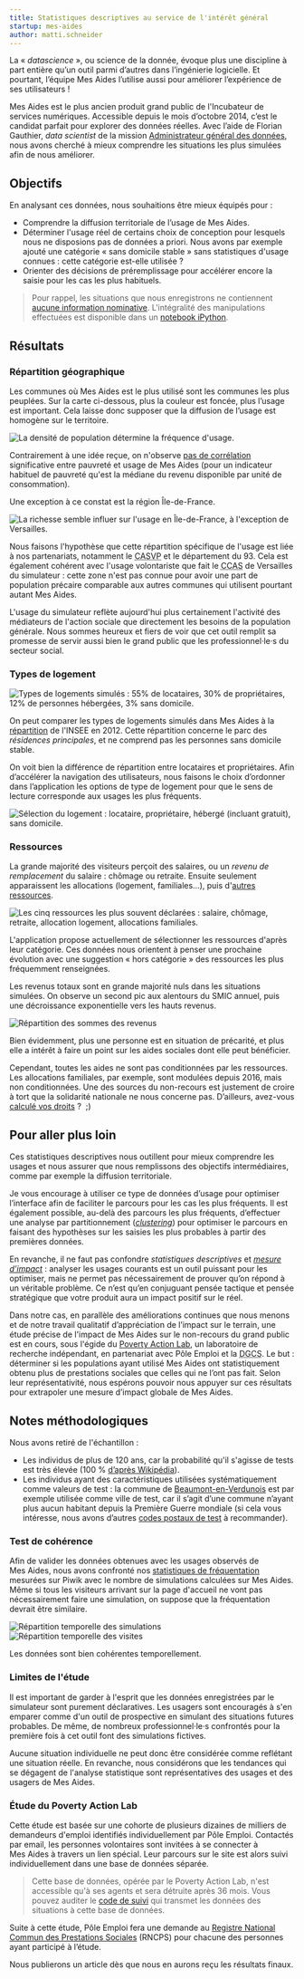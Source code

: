 ```yaml
---
title: Statistiques descriptives au service de l'intérêt général
startup: mes-aides
author: matti.schneider
---
```


La « _datascience_ », ou science de la donnée, évoque plus une discipline à part entière qu’un outil parmi d’autres dans l’ingénierie logicielle. Et pourtant, l’équipe Mes Aides l’utilise aussi pour améliorer l’expérience de ses utilisateurs !

Mes Aides est le plus ancien produit grand public de l'Incubateur de services numériques. Accessible depuis le mois d’octobre 2014, c’est le candidat parfait pour explorer des données réelles. Avec l’aide de Florian Gauthier, _data scientist_ de la mission [Administrateur général des données](https://agd.data.gouv.fr), nous avons cherché à mieux comprendre les situations les plus simulées afin de nous améliorer.

<!--more-->

## Objectifs

En analysant ces données, nous souhaitions être mieux équipés pour :

- Comprendre la diffusion territoriale de l’usage de Mes Aides.
- Déterminer l'usage réel de certains choix de conception pour lesquels nous ne disposions pas de données a priori. Nous avons par exemple ajouté une catégorie « sans domicile stable » sans statistiques d'usage connues : cette catégorie est-elle utilisée ?
- Orienter des décisions de préremplissage pour accélérer encore la saisie pour les cas les plus habituels.

> Pour rappel, les situations que nous enregistrons ne contiennent [aucune information nominative](https://mes-aides.gouv.fr/cgu#donnees).
> L'intégralité des manipulations effectuées est disponible dans un [notebook iPython](https://github.com/sgmap/mes-aides-analytics/blob/dev/python/stats_descr.ipynb).


## Résultats

### Répartition géographique

Les communes où Mes Aides est le plus utilisé sont les communes les plus peuplées. Sur la carte ci-dessous, plus la couleur est foncée, plus l’usage est important. Cela laisse donc supposer que la diffusion de l’usage est homogène sur le territoire.

![La densité de population détermine la fréquence d'usage.](/img/posts/2017-05-03-mes-aides-datascience-public/repartition-usage-villes.jpg)

Contrairement à une idée reçue, on n'observe [pas de corrélation](https://github.com/sgmap/mes-aides-analytics/blob/dev/python/plot_CP.ipynb) significative entre pauvreté et usage de Mes Aides (pour un indicateur habituel de pauvreté qu'est la médiane du revenu disponible par unité de consommation).

Une exception à ce constat est la région Île-de-France.

![La richesse semble influer sur l'usage en Île-de-France, à l'exception de Versailles.](/img/posts/2017-05-03-mes-aides-datascience-public/repartition-usage-idf.jpg)

Nous faisons l'hypothèse que cette répartition spécifique de l'usage est liée à nos partenariats, notamment le <abbr title="Centre d'Action Sociale de la Ville de Paris">CASVP</abbr> et le département du 93. Cela est également cohérent avec l'usage volontariste que fait le <abbr title="Centre Communal d'Action Sociale">CCAS</abbr> de Versailles du simulateur : cette zone n'est pas connue pour avoir une part de population précaire comparable aux autres communes qui utilisent pourtant autant Mes Aides.

L'usage du simulateur reflète aujourd'hui plus certainement l'activité des médiateurs de l'action sociale que directement les besoins de la population générale. Nous sommes heureux et fiers de voir que cet outil remplit sa promesse de servir aussi bien le grand public que les professionnel·le·s du secteur social.

### Types de logement

![Types de logements simulés : 55% de locataires, 30% de propriétaires, 12% de personnes hébergées, 3% sans domicile.](/img/posts/2017-05-03-mes-aides-datascience-public/repartition-logement.png)

On peut comparer les types de logements simulés dans Mes Aides à la [répartition](http://www.insee.fr/fr/themes/document.asp?ref_id=T13F072#tableaux) de l'INSEE en 2012. Cette répartition concerne le parc des _résidences principales_, et ne comprend pas les personnes sans domicile stable.

On voit bien la différence de répartition entre locataires et propriétaires. Afin d’accélérer la navigation des utilisateurs, nous faisons le choix d’ordonner dans l’application les options de type de logement pour que le sens de lecture corresponde aux usages les plus fréquents.

![Sélection du logement : locataire, propriétaire, hébergé (incluant gratuit), sans domicile.](/img/posts/2017-05-03-mes-aides-datascience-public/selection-type-logement.png)


### Ressources

La grande majorité des visiteurs perçoit des salaires, ou un _revenu de remplacement_ du salaire : chômage ou retraite. Ensuite seulement apparaissent les allocations (logement, familiales…), puis d'[autres ressources](/img/posts/2017-05-03-mes-aides-datascience-public/ressources-sans-top-2.png).

![Les cinq ressources les plus souvent déclarées : salaire, chômage, retraite, allocation logement, allocations familiales.](/img/posts/2017-05-03-mes-aides-datascience-public/top-5-ressources.png)

L'application propose actuellement de sélectionner les ressources d'après leur catégorie. Ces données nous orientent à penser une prochaine évolution avec une suggestion « hors catégorie » des ressources les plus fréquemment renseignées.

Les revenus totaux sont en grande majorité nuls dans les situations simulées. On observe un second pic aux alentours du SMIC annuel, puis une décroissance exponentielle vers les hauts revenus.

![Répartition des sommes des revenus](/img/posts/2017-05-03-mes-aides-datascience-public/ressources.png)

Bien évidemment, plus une personne est en situation de précarité, et plus elle a intérêt à faire un point sur les aides sociales dont elle peut bénéficier.

Cependant, toutes les aides ne sont pas conditionnées par les ressources. Les allocations familiales, par exemple, sont modulées depuis 2016, mais non conditionnées. Une des sources du non-recours est justement de croire à tort que la solidarité nationale ne nous concerne pas. D’ailleurs, avez-vous [calculé vos droits](https://mes-aides.gouv.fr) ?  ;)


## Pour aller plus loin

Ces statistiques descriptives nous outillent pour mieux comprendre les usages et nous assurer que nous remplissons des objectifs intermédiaires, comme par exemple la diffusion territoriale.

Je vous encourage à utiliser ce type de données d’usage pour optimiser l’interface afin de faciliter le parcours pour les cas les plus fréquents. Il est également possible, au-delà des parcours les plus fréquents, d’effectuer une analyse par partitionnement ([_clustering_](https://fr.wikipedia.org/wiki/Partitionnement_de_données)) pour optimiser le parcours en faisant des hypothèses sur les saisies les plus probables à partir des premières données.

En revanche, il ne faut pas confondre _statistiques descriptives_ et [_mesure d’impact_](https://beta.gouv.fr/2017/03/24/no-more-digital-bullshit-please.html) : analyser les usages courants est un outil puissant pour les optimiser, mais ne permet pas nécessairement de prouver qu’on répond à un véritable problème. Ce n’est qu’en conjuguant pensée tactique et pensée stratégique que votre produit aura un impact positif sur le réel.

Dans notre cas, en parallèle des améliorations continues que nous menons et de notre travail qualitatif d’appréciation de l’impact sur le terrain, une étude précise de l'impact de Mes Aides sur le non-recours du grand public est en cours, sous l'égide du [Poverty Action Lab](https://www.povertyactionlab.org/fr), un laboratoire de recherche indépendant, en partenariat avec Pôle Emploi et la <abbr title="Direction Générale de la Cohésion Sociale">DGCS</abbr>. Le but : déterminer si les populations ayant utilisé Mes Aides ont statistiquement obtenu plus de prestations sociales que celles qui ne l’ont pas fait. Selon leur représentativité, nous espérons pouvoir nous appuyer sur ces résultats pour extrapoler une mesure d’impact globale de Mes Aides.


## Notes méthodologiques

Nous avons retiré de l'échantillon :

- Les individus de plus de 120 ans, car la probabilité qu'il s'agisse de tests est très élevée (100 % [d’après Wikipédia](https://fr.wikipedia.org/wiki/Liste_de_grands_centenaires_fran%C3%A7ais)).
- Les individus ayant des caractéristiques utilisées systématiquement comme valeurs de test : la commune de [Beaumont-en-Verdunois](https://fr.wikipedia.org/wiki/Beaumont-en-Verdunois) est par exemple utilisée comme ville de test, car il s’agit d’une commune n’ayant plus aucun habitant depuis la Première Guerre mondiale (si cela vous intéresse, nous avons d’autres [codes postaux de test](https://github.com/sgmap/codes-postaux#notable-subset) à recommander).

### Test de cohérence

Afin de valider les données obtenues avec les usages observés de Mes Aides, nous avons confronté nos [statistiques de fréquentation](https://stats.data.gouv.fr/index.php?module=CoreHome&action=index&idSite=9&period=range&date=last30#?module=Dashboard&action=embeddedIndex&idSite=9&period=range&date=last30&idDashboard=1) mesurées sur Piwik avec le nombre de simulations calculées sur Mes Aides. Même si tous les visiteurs arrivant sur la page d'accueil ne vont pas nécessairement faire une simulation, on suppose que la fréquentation devrait être similaire.

![Répartition temporelle des simulations](/img/posts/2017-05-03-mes-aides-datascience-public/frequentation-backend.png)
![Répartition temporelle des visites](/img/posts/2017-05-03-mes-aides-datascience-public/frequentation-piwik.png)

Les données sont bien cohérentes temporellement.

### Limites de l'étude

Il est important de garder à l'esprit que les données enregistrées par le simulateur sont purement déclaratives. Les usagers sont encouragés à s'en emparer comme d'un outil de prospective en simulant des situations futures probables. De même, de nombreux professionnel·le·s confrontés pour la première fois à cet outil font des simulations fictives.

Aucune situation individuelle ne peut donc être considérée comme reflétant une situation réelle. En revanche, nous considérons que les tendances qui se dégagent de l'analyse statistique sont représentatives des usages et des usagers de Mes Aides.

### Étude du Poverty Action Lab

Cette étude est basée sur une cohorte de plusieurs dizaines de milliers de demandeurs d'emploi identifiés individuellement par Pôle Emploi. Contactés par email, les personnes volontaires sont invitées à se connecter à Mes Aides à travers un lien spécial. Leur parcours sur le site est alors suivi individuellement dans une base de données séparée.

> Cette base de données, opérée par le Poverty Action Lab, n'est accessible qu'à ses agents et sera détruite après 36 mois.
> Vous pouvez auditer le [code de suivi](https://github.com/sgmap/mes-aides-ui/pull/288) qui transmet les données des situations à cette base de données.

Suite à cette étude, Pôle Emploi fera une demande au [Registre National Commun des Prestations Sociales](http://www.securite-sociale.fr/Repertoire-National-Commun-de-la-Protection-Sociale-RNCPS) (RNCPS) pour chacune des personnes ayant participé à l’étude.

Nous publierons un article dès que nous en aurons reçu les résultats finaux.
